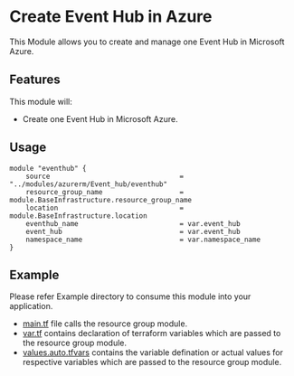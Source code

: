 # Create Event Hub in Azure

This Module allows you to create and manage one Event Hub in Microsoft Azure.

## Features

This module will:

- Create one Event Hub in Microsoft Azure.

## Usage

```hcl
module "eventhub" {
    source                                = "../modules/azurerm/Event_hub/eventhub"
    resource_group_name                   = module.BaseInfrastructure.resource_group_name
    location                              = module.BaseInfrastructure.location
    eventhub_name                         = var.event_hub
    event_hub                             = var.event_hub
    namespace_name                        = var.namespace_name
}
```

## Example

Please refer Example directory to consume this module into your application.

- [main.tf](./main.tf) file calls the resource group module.
- [var.tf](./var.tf) contains declaration of terraform variables which are passed to the resource group module.
- [values.auto.tfvars](./values.auto.tfvars) contains the variable defination or actual values for respective variables which are passed to the resource group module.
